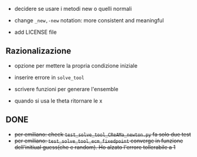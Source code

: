 * decidere se usare i metodi new o quelli normali

* change `_new,-new` notation: more consistent and meaningful

* add LICENSE file

Razionalizazione
----------------

* opzione per mettere la propria condizione iniziale

* inserire errore in `solve_tool`

* scrivere funzioni per generare l'ensemble

* quando si usa le theta ritornare le x

DONE
----

* ~~per emiliano: check `test_solve_tool_CReAMa_newton.py` fa solo due test~~
* ~~per emiliano: `test_solve_tool_ecm_fixedpoint` converge in funzione dell'initiual guess(che e random). Ho alzato l'errore tollerabile a 1~~
